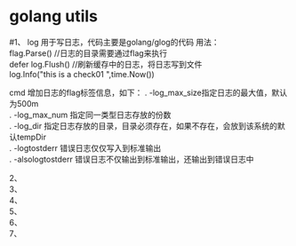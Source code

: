 # golang utils
#1、 log 用于写日志，代码主要是golang/glog的代码 
用法：  
flag.Parse() //日志的目录需要通过flag来执行    
defer log.Flush() //刷新缓存中的日志，将日志写到文件  
log.Info("this is a check01 ",time.Now())  

cmd 增加日志的flag标签信息，如下：
. -log_max_size指定日志的最大值，默认为500m  
. -log_max_num 指定同一类型日志存放的份数  
. -log_dir 指定日志存放的目录，目录必须存在，如果不存在，会放到该系统的默认tempDir  
. -logtostderr 错误日志仅仅写入到标准输出  
. -alsologtostderr 错误日志不仅输出到标准输出，还输出到错误日志中  



2、  
3、  
4、  
5、  
6、  
7、  

